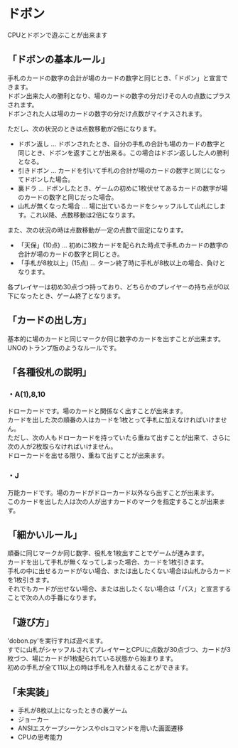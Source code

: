 # ドボン

CPUとドボンで遊ぶことが出来ます


## 「ドボンの基本ルール」
手札のカードの数字の合計が場のカードの数字と同じとき、「ドボン」と宣言できます。  
ドボン出来た人の勝利となり、場のカードの数字の分だけその人の点数にプラスされます。  
ドボンされた人は場のカードの数字の分だけ点数がマイナスされます。  


ただし、次の状況のときは点数移動が2倍になります。
 * ドボン返し ... ドボンされたとき、自分の手札の合計も場のカードの数字と同じとき、ドボンを返すことが出来る。この場合はドボン返しした人の勝利となる。
 * 引きドボン ... カードを引いて手札の合計が場のカードの数字と同じになってドボンした場合。
 * 裏ドラ ... ドボンしたとき、ゲームの初めに1枚伏せてあるカードの数字が場のカードの数字と同じだった場合。
 * 山札が無くなった場合 ... 場に出ているカードをシャッフルして山札にします。これ以降、点数移動は2倍になります。


また、次の状況の時は点数移動が一定の点数で固定になります。
 * 「天保」(10点) ... 初めに3枚カードを配られた時点で手札のカードの数字の合計が場のカードの数字と同じとき。
 * 「手札が8枚以上」(15点) ... ターン終了時に手札が8枚以上の場合、負けとなります。


各プレイヤーは初め30点づつ持っており、どちらかのプレイヤーの持ち点が0以下になったとき、ゲーム終了となります。


## 「カードの出し方」
基本的に場のカードと同じマークか同じ数字のカードを出すことが出来ます。  
UNOのトランプ版のようなルールです。


## 「各種役札の説明」
### ・A(1),8,10
ドローカードです。場のカードと関係なく出すことが出来ます。  
カードを出した次の順番の人はカードを1枚とって手札に加えなければいけません。  
ただし、次の人もドローカードを持っていたら重ねて出すことが出来て、さらに次の人が2枚取らなければいけません。  
ドローカードを出せる限り、重ねて出すことが出来ます。

### ・J
万能カードです。場のカードがドローカード以外なら出すことが出来ます。  
このカードを出した人は次の人が出すカードのマークを指定することが出来ます。


## 「細かいルール」
順番に同じマークか同じ数字、役札を1枚出すことでゲームが進みます。  
カードを出して手札が無くなってしまった場合、カードを1枚引きます。  
手札の中に出せるカードがない場合、または出したくない場合は山札からカードを1枚引きます。  
それでもカードが出せない場合、または出したくない場合は「パス」と宣言することで次の人の手番になります。


## 「遊び方」
'dobon.py'を実行すれば遊べます。  
すでに山札がシャッフルされてプレイヤーとCPUに点数が30点づつ、カードが3枚づつ、場にカードが1枚配られている状態から始まります。  
初めの手札が全て11以上の時は手札を入れ替えることができます。


## 「未実装」
* 手札が8枚以上になったときの裏ゲーム
* ジョーカー
* ANSIエスケープシーケンスやclsコマンドを用いた画面遷移
* CPUの思考能力
